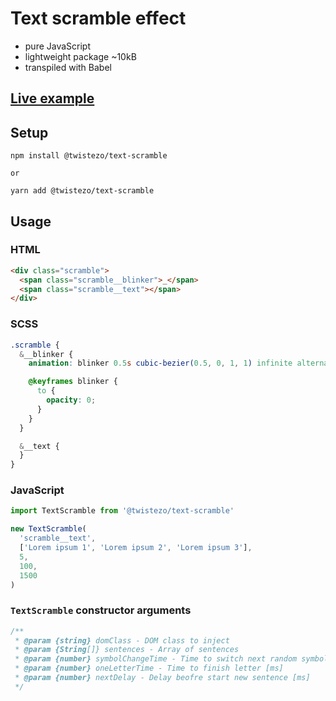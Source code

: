 # Text scramble effect

- pure JavaScript
- lightweight package ~10kB
- transpiled with Babel

## <a href="https://codesandbox.io/s/text-scramble-2rdrx">Live example</a>

## Setup

```
npm install @twistezo/text-scramble

or

yarn add @twistezo/text-scramble
```

## Usage

### HTML

```html
<div class="scramble">
  <span class="scramble__blinker">_</span>
  <span class="scramble__text"></span>
</div>
```

### SCSS

```scss
.scramble {
  &__blinker {
    animation: blinker 0.5s cubic-bezier(0.5, 0, 1, 1) infinite alternate;

    @keyframes blinker {
      to {
        opacity: 0;
      }
    }
  }

  &__text {
  }
}
```

### JavaScript

```js
import TextScramble from '@twistezo/text-scramble'

new TextScramble(
  'scramble__text',
  ['Lorem ipsum 1', 'Lorem ipsum 2', 'Lorem ipsum 3'],
  5,
  100,
  1500
)
```

### `TextScramble` constructor arguments

```js
/**
 * @param {string} domClass - DOM class to inject
 * @param {String[]} sentences - Array of sentences
 * @param {number} symbolChangeTime - Time to switch next random symbol [ms]
 * @param {number} oneLetterTime - Time to finish letter [ms]
 * @param {number} nextDelay - Delay beofre start new sentence [ms]
 */
```
